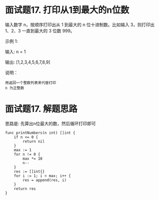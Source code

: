 # 面试题17. 打印从1到最大的n位数
输入数字 n，按顺序打印出从 1 到最大的 n 位十进制数。比如输入 3，则打印出 1、2、3 一直到最大的 3 位数 999。

示例 1:

输入: n = 1

输出: [1,2,3,4,5,6,7,8,9]

说明：

    用返回一个整数列表来代替打印
    n 为正整数


#  面试题17.  解题思路

思路是: 先算出n位最大的数，然后循环打印即可

```
func printNumbers(n int) []int {
    if n <= 0 {
        return nil
    }
    max := 1
    for n != 0 {
        max *= 10
        n--
    }
    res := []int{}
    for i := 1; i < max; i++ {
        res = append(res, i)
    }
    return res
}
```